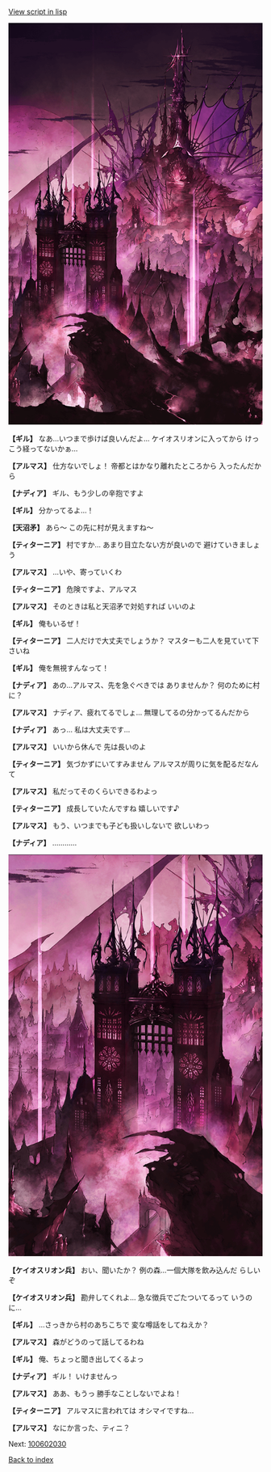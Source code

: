 [View script in lisp](../scripts/100602020.txt)

![devil_world.png](../images/backgrounds/devil_world.png)

**【ギル】**
なあ…いつまで歩けば良いんだよ…
ケイオスリオンに入ってから
けっこう経ってないかぁ…

**【アルマス】**
仕方ないでしょ！
帝都とはかなり離れたところから
入ったんだから

**【ナディア】**
ギル、もう少しの辛抱ですよ

**【ギル】**
分かってるよ…！

**【天沼矛】**
あら～
この先に村が見えますね～

**【ティターニア】**
村ですか…
あまり目立たない方が良いので
避けていきましょう

**【アルマス】**
…いや、寄っていくわ

**【ティターニア】**
危険ですよ、アルマス

**【アルマス】**
そのときは私と天沼矛で対処すれば
いいのよ

**【ギル】**
俺もいるぜ！

**【ティターニア】**
二人だけで大丈夫でしょうか？
マスターも二人を見ていて下さいね

**【ギル】**
俺を無視すんなって！

**【ナディア】**
あの…アルマス、先を急ぐべきでは
ありませんか？
何のために村に？

**【アルマス】**
ナディア、疲れてるでしょ…
無理してるの分かってるんだから

**【ナディア】**
あっ…
私は大丈夫です…

**【アルマス】**
いいから休んで
先は長いのよ

**【ティターニア】**
気づかずにいてすみません
アルマスが周りに気を配るだなんて

**【アルマス】**
私だってそのくらいできるわよっ

**【ティターニア】**
成長していたんですね
嬉しいです♪

**【アルマス】**
もう、いつまでも子ども扱いしないで
欲しいわっ

**【ナディア】**
…………

![300_devil_daytime02.png](../images/backgrounds/300_devil_daytime02.png)

**【ケイオスリオン兵】**
おい、聞いたか？
例の森…一個大隊を飲み込んだ
らしいぞ

**【ケイオスリオン兵】**
勘弁してくれよ…
急な徴兵でごたついてるって
いうのに…

**【ギル】**
…さっきから村のあちこちで
変な噂話をしてねえか？

**【アルマス】**
森がどうのって話してるわね

**【ギル】**
俺、ちょっと聞き出してくるよっ

**【ナディア】**
ギル！
いけませんっ

**【アルマス】**
ああ、もうっ
勝手なことしないでよね！

**【ティターニア】**
アルマスに言われては
オシマイですね…

**【アルマス】**
なにか言った、ティニ？

Next: [100602030](100602030.md)

[Back to index](index.md)

